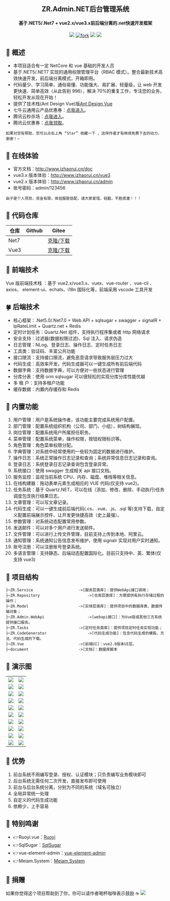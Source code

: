 <h2 align="center"> ZR.Admin.NET后台管理系统</h2>
<h4 align="center">基于.NET5/.Net7 + vue2.x/vue3.x前后端分离的.net快速开发框架</h4>

<p align="center">
	<a href="https://gitee.com/izory/ZrAdminNetCore"><img src="https://gitee.com/izory/ZrAdminNetCore/badge/star.svg?theme=dark"></a>
<a href='https://gitee.com/izory/ZrAdminNetCore/members'><img src='https://gitee.com/izory/ZrAdminNetCore/badge/fork.svg?theme=dark' alt='fork'></img></a>
	<a href="https://gitee.com/izory/ZrAdminNetCore/blob/master/LICENSE"><img src="https://img.shields.io/github/license/mashape/apistatus.svg"></a>
	<a href="http://www.izhaorui.cn/doc/changelog.html"><img src="https://img.shields.io/badge/change-更新日志-yellow"/></a>
</p>

## 🍟 概述

- 本项目适合有一定 NetCore 和 vue 基础的开发人员
- 基于.NET5/.NET7 实现的通用权限管理平台（RBAC 模式）。整合最新技术高效快速开发，前后端分离模式，开箱即用。
- 代码量少、学习简单、通俗易懂、功能强大、易扩展、轻量级，让 web 开发更快速、简单高效（从此告别 996），解决 70%的重复工作，专注您的业务，轻松开发从现在开始！
- 提供了技术栈(Ant Design Vue)版[Ant Design Vue](https://gitee.com/billzh/mc-dull.git)
- 七牛云通用云产品优惠券：[点我进入](https://s.qiniu.com/FzEfay)。
- 腾讯云秒杀场：[点我进入](https://curl.qcloud.com/4yEoRquq)。
- 腾讯云优惠券：[点我领取](https://curl.qcloud.com/5J4nag8D)。

```
如果对您有帮助，您可以点右上角 “Star” 收藏一下 ，这样作者才有继续免费下去的动力，谢谢！~
```

## 🍿 在线体验

- 官方文档：http://www.izhaorui.cn/doc
- vue3.x 版本体验：http://www.izhaorui.cn/vue3
- vue2.x 版本体验：http://www.izhaorui.cn/admin
- 账号密码：admin/123456

```
由于是个人项目，资金有限，体验服是低配，请大家爱惜，轻戳，不胜感激！！！
```

## 💒 代码仓库

| 仓库 | Github | Gitee                                                            |
| ---- | ------ | ---------------------------------------------------------------- |
| Net7 |        | [克隆/下载](https://gitee.com/izory/ZrAdminNetCore/tree/net7.0/) |
| Vue3 |        | [克隆/下载](https://gitee.com/izory/ZRAdmin-vue)                 |

## 🍁 前端技术

Vue 版前端技术栈 ：基于 vue2.x/vue3.x、vuex、vue-router 、vue-cli 、axios、 element-ui、echats、i18n 国际化等，前端采用 vscode 工具开发

## 🍀 后端技术

- 核心框架：.Net5.0/.Net7.0 + Web API + sqlsugar + swagger + signalR + IpRateLimit + Quartz.net + Redis
- 定时计划任务：Quartz.Net 组件，支持执行程序集或者 http 网络请求
- 安全支持：过滤器(数据权限过滤)、Sql 注入、请求伪造
- 日志管理：NLog、登录日志、操作日志、定时任务日志
- 工具类：验证码、丰富公共功能
- 接口限流：支持接口限流，避免恶意请求导致服务层压力过大
- 代码生成：高效率开发，代码生成器可以一键生成所有前后端代码
- 数据字典：支持数据字典，可以方便对一些状态进行管理
- 分库分表：使用 orm sqlsugar 可以很轻松的实现分库分库性能优越
- 多 租 户：支持多租户功能
- 缓存数据：内置内存缓存和 Redis

## 🍖 内置功能

1. 用户管理：用户是系统操作者，该功能主要完成系统用户配置。
2. 部门管理：配置系统组织机构（公司、部门、小组），树结构展现。
3. 岗位管理：配置系统用户所属担任职务。
4. 菜单管理：配置系统菜单，操作权限，按钮权限标识等。
5. 角色管理：角色菜单权限分配。
6. 字典管理：对系统中经常使用的一些较为固定的数据进行维护。
7. 操作日志：系统正常操作日志记录和查询；系统异常信息日志记录和查询。
8. 登录日志：系统登录日志记录查询包含登录异常。
9. 系统接口：使用 swagger 生成相关 api 接口文档。
10. 服务监控：监视当前系统 CPU、内存、磁盘、堆栈等相关信息。
11. 在线构建器：拖动表单元素生成相应的 VUE 代码(仅支持 vue2)。
12. 任务系统：基于 Quartz.NET，可以在线（添加、修改、删除、手动执行)任务调度包含执行结果日志。
13. 文章管理：可以写文章记录。
14. 代码生成：可以一键生成前后端代码(.cs、.vue、.js、.sql 等)支持下载，自定义配置前端展示控件、让开发更快捷高效（史上最强）。
15. 参数管理：对系统动态配置常用参数。
16. 发送邮件：可以对多个用户进行发送邮件。
17. 文件管理：可以进行上传文件管理，目前支持上传到本地、阿里云。
18. 通知管理：系统通知公告信息发布维护，使用 signalr 实现对用户实时通知。
19. 账号注册：可以注册账号登录系统。
20. 多语言管理：支持静态、后端动态配置国际化。目前只支持中、英、繁体(仅支持 vue3)

## 🍻 项目结构

```
├─ZR.Service             		->[服务层类库]：提供WebApi接口调用；
├─ZR.Repository                     ->[仓库层类库]：方便提供有执行存储过程的操作；
├─ZR.Model                		->[实体层类库]：提供项目中的数据库表、数据传输对象；
├─ZR.Admin.WebApi               	->[webapi接口]：为Vue版或其他三方系统提供接口服务。
├─ZR.Tasks               		->[定时任务类库]：提供项目定时任务实现功能；
├─ZR.CodeGenerator               	->[代码生成功能]：包含代码生成的模板、方法、代码生成的下载。
├─ZR.Vue               			->[前端UI]：vue2.0版本UI层。
├─document               		->[文档]：数据库脚本
```

## 🍎 演示图

<table>
    <tr>
        <td><img src="https://gitee.com/izory/ZrAdminNetCore/raw/master/document/images/1.png"/></td>
        <td><img src="https://gitee.com/izory/ZrAdminNetCore/raw/master/document/images/2.png"/></td>
    </tr>
    <tr>
        <td><img src="https://gitee.com/izory/ZrAdminNetCore/raw/master/document/images/3.png"/></td>
        <td><img src="https://gitee.com/izory/ZrAdminNetCore/raw/master/document/images/4.png"/></td>
    </tr>
    <tr>
        <td><img src="https://gitee.com/izory/ZrAdminNetCore/raw/master/document/images/5.png"/></td>
        <td><img src="https://gitee.com/izory/ZrAdminNetCore/raw/master/document/images/6.png"/></td>
    </tr>
	<tr>
        <td><img src="https://gitee.com/izory/ZrAdminNetCore/raw/master/document/images/7.png"/></td>
        <td><img src="https://gitee.com/izory/ZrAdminNetCore/raw/master/document/images/8.png"/></td>
    </tr>	
	<tr>
        <td><img src="https://gitee.com/izory/ZrAdminNetCore/raw/master/document/images/9.png"/></td>
        <td><img src="https://gitee.com/izory/ZrAdminNetCore/raw/master/document/images/10.png"/></td>
    </tr>
	<tr>
        <td><img src="https://gitee.com/izory/ZrAdminNetCore/raw/master/document/images/11.png"/></td>
        <td><img src="https://gitee.com/izory/ZrAdminNetCore/raw/master/document/images/12.png"/></td>
    </tr>
	<tr>
        <td><img src="https://gitee.com/izory/ZrAdminNetCore/raw/master/document/images/13.png"/></td>
        <td><img src="https://gitee.com/izory/ZrAdminNetCore/raw/master/document/images/14.png"/></td>
    </tr>
	<tr>
        <td><img src="https://gitee.com/izory/ZrAdminNetCore/raw/master/document/images/15.png"/></td>
        <td><img src="https://gitee.com/izory/ZrAdminNetCore/raw/master/document/images/16.png"/></td>
    </tr>
	<tr>
        <td><img src="https://gitee.com/izory/ZrAdminNetCore/raw/master/document/images/17.png"/></td>
		<td><img src="https://gitee.com/izory/ZrAdminNetCore/raw/master/document/images/18.png"/></td>
    </tr>
	<tr>
		<td><img src="https://gitee.com/izory/ZrAdminNetCore/raw/master/document/images/19.png"/></td>
		<td><img src="https://gitee.com/izory/ZrAdminNetCore/raw/master/document/images/20.png"/></td>
	</tr>
</table>

## 🎉 优势

1. 前台系统不用编写登录、授权、认证模块；只负责编写业务模块即可
2. 后台系统无需任何二次开发，直接发布即可使用
3. 前台与后台系统分离，分别为不同的系统（域名可独立）
4. 全局异常统一处理
5. 自定义的代码生成功能
6. 依赖少，上手容易

## 💐 特别鸣谢

- 👉Ruoyi.vue：[Ruoyi](http://www.ruoyi.vip/)
- 👉SqlSugar：[SqlSugar](https://gitee.com/dotnetchina/SqlSugar)
- 👉vue-element-admin：[vue-element-admin](https://github.com/PanJiaChen/vue-element-admin)
- 👉Meiam.System：[Meiam.System](https://github.com/91270/Meiam.System)

## 🎀 捐赠

如果你觉得这个项目帮助到了你，你可以请作者喝杯咖啡表示鼓励 ☕️
<img src="https://gitee.com/izory/ZrAdminNetCore/raw/master/document/images/pay.jpg"/>
